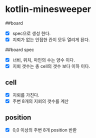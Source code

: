 # kotlin-minesweeper

##board
- [X] spec으로 생성 한다.
- [X] 지뢰가 없는 인접한 칸이 모두 열리게 된다.

##board spec
- [X] 너비, 위치, 마인의 수는 양수 이다.
- [X] 지뢰 갯수는 총 cell의 갯수 보다 이하 이다.

## cell
- [X] 지뢰를 가진다.
- [X] 주변 8개의 지뢰의 갯수를 계산

## position
- [X] 0,0 이상의 주변 8개 position 반환
